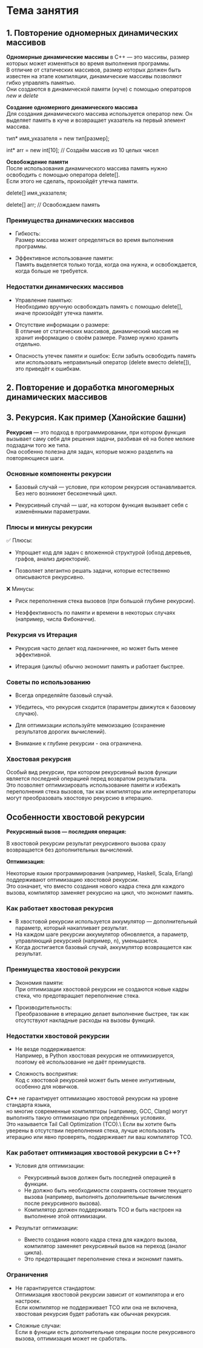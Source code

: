 # Тема занятия
## 1. Повторение одномерных динамических массивов

  **Одномерные динамические массивы** в C++ — это массивы, размер которых может изменяться во время выполнения программы.\
  В отличие от статических массивов, размер которых должен быть известен на этапе компиляции, динамические массивы позволяют гибко управлять памятью.\
  Они создаются в динамической памяти (куче) с помощью операторов *new* и *delete*

  **Создание одномерного динамического массива**\
  Для создания динамического массива используется оператор new. Он выделяет память в куче и возвращает указатель на первый элемент массива.
  
  тип* имя_указателя = new тип[размер];

  int* arr = new int[10];  // Создаём массив из 10 целых чисел

  **Освобождение памяти**\
  После использования динамического массива память нужно освободить с помощью оператора delete[].\
  Если этого не сделать, произойдёт утечка памяти.

  delete[] имя_указателя;

  delete[] arr;  // Освобождаем память

  ### Преимущества динамических массивов
  
   - Гибкость:\
   Размер массива может определяться во время выполнения программы.

  - Эффективное использование памяти:\
  Память выделяется только тогда, когда она нужна, и освобождается, когда больше не требуется.

  ### Недостатки динамических массивов
  
  - Управление памятью:\
  Необходимо вручную освобождать память с помощью delete[], иначе произойдёт утечка памяти.

  - Отсутствие информации о размере:\
  В отличие от статических массивов, динамический массив не хранит информацию о своём размере. Размер нужно хранить отдельно.

  - Опасность утечек памяти и ошибок:
  Если забыть освободить память или использовать неправильный оператор (delete вместо delete[]), это приведёт к ошибкам.

## 2. Повторение и доработка многомерных динамических массивов

## 3. Рекурсия. Как пример (Ханойские башни)
   
  **Рекурсия** — это подход в программировании, при котором функция вызывает саму себя для решения задачи, разбивая её на более мелкие подзадачи того же типа.\
  Она особенно полезна для задач, которые можно разделить на повторяющиеся шаги.
   
  ### Основные компоненты рекурсии
  
   - Базовый случай — условие, при котором рекурсия останавливается. Без него возникнет бесконечный цикл.

   - Рекурсивный случай — шаг, на котором функция вызывает себя с изменёнными параметрами.
   
  ### Плюсы и минусы рекурсии
  
  ✅ Плюсы:

   - Упрощает код для задач с вложенной структурой (обход деревьев, графов, анализ директорий).

   - Позволяет элегантно решать задачи, которые естественно описываются рекурсивно.

  ❌ Минусы:

   - Риск переполнения стека вызовов (при большой глубине рекурсии).

   - Неэффективность по памяти и времени в некоторых случаях (например, числа Фибоначчи).

  ### Рекурсия vs Итерация
    
   - Рекурсия часто делает код лаконичнее, но может быть менее эффективной.

   - Итерация (циклы) обычно экономит память и работает быстрее.
   
  ### Советы по использованию
  
   - Всегда определяйте базовый случай.

   - Убедитесь, что рекурсия сходится (параметры движутся к базовому случаю).

   - Для оптимизации используйте мемоизацию (сохранение результатов дорогих вычислений).

   - Внимание к глубине рекурсии - она ограничена.

  ### Хвостовая рекурсия

  Особый вид рекурсии, при котором рекурсивный вызов функции является последней операцией перед возвратом результата.\
  Это позволяет оптимизировать использование памяти и избежать переполнения стека вызовов, так как компиляторы или интерпретаторы могут преобразовать хвостовую рекурсию в итерацию.

  ## Особенности хвостовой рекурсии
  
   **Рекурсивный вызов — последняя операция:**
  
   В хвостовой рекурсии результат рекурсивного вызова сразу возвращается без дополнительных вычислений.

   **Оптимизация:**
  
   Некоторые языки программирования (например, Haskell, Scala, Erlang) поддерживают оптимизацию хвостовой рекурсии.\
   Это означает, что вместо создания нового кадра стека для каждого вызова, компилятор заменяет рекурсию на цикл, что экономит память.   

  ### Как работает хвостовая рекурсия

   - В хвостовой рекурсии используется аккумулятор — дополнительный параметр, который накапливает результат.
   - На каждом шаге рекурсии аккумулятор обновляется, а параметр, управляющий рекурсией (например, n), уменьшается.
   - Когда достигается базовый случай, аккумулятор возвращается как результат.  

  ### Преимущества хвостовой рекурсии

   - Экономия памяти:\
   При оптимизации хвостовой рекурсии не создаются новые кадры стека, что предотвращает переполнение стека.

   - Производительность:\
   Преобразование в итерацию делает выполнение быстрее, так как отсутствуют накладные расходы на вызовы функций.

  ### Недостатки хвостовой рекурсии

   - Не везде поддерживается:\
   Например, в Python хвостовая рекурсия не оптимизируется, поэтому её использование не даёт преимуществ.

 - Сложность восприятия:\
   Код с хвостовой рекурсией может быть менее интуитивным, особенно для новичков.


  **C++** не гарантирует оптимизацию хвостовой рекурсии на уровне стандарта языка,\
  но многие современные компиляторы (например, GCC, Clang) могут выполнять такую оптимизацию при определённых условиях.\
  Это называется Tail Call Optimization (TCO).\ 
  Если вы хотите быть уверены в отсутствии переполнения стека, лучше использовать итерацию или явно проверять, поддерживает ли ваш компилятор TCO.

  ### Как работает оптимизация хвостовой рекурсии в C++?

   - Условия для оптимизации:
     - Рекурсивный вызов должен быть последней операцией в функции.
     - Не должно быть необходимости сохранять состояние текущего вызова (например, выполнять дополнительные вычисления после рекурсивного вызова).
     - Компилятор должен поддерживать TCO и быть настроен на выполнение этой оптимизации.
 
   - Результат оптимизации:
     - Вместо создания нового кадра стека для каждого вызова, компилятор заменяет рекурсивный вызов на переход (аналог цикла).
     - Это предотвращает переполнение стека и экономит память.

  ### Ограничения
  
   - Не гарантируется стандартом:\
   Оптимизация хвостовой рекурсии зависит от компилятора и его настроек.\
   Если компилятор не поддерживает TCO или она не включена, хвостовая рекурсия будет работать как обычная рекурсия.

   - Сложные случаи:\
   Если в функции есть дополнительные операции после рекурсивного вызова, оптимизация может не сработать.

